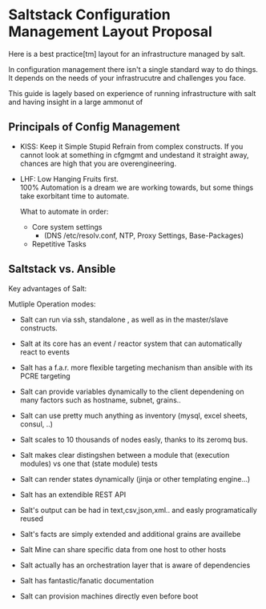 Saltstack Configuration Management Layout Proposal
==================================================

Here is a best practice[tm] layout for an infrastructure
managed by salt. 

In configuration management there isn't a single standard way
to do things. It depends on the needs of your infrastrucutre and 
challenges you face.

This guide is lagely based on experience of running infrastructure
with salt and having insight in a large ammonut of  
  

Principals of Config Management
---------------------------------

* KISS: Keep it Simple Stupid
  Refrain from complex constructs. If you cannot look at something 
  in cfgmgmt and undestand it straight away, chances are high that
  you are overengineering. 

* LHF: Low Hanging Fruits first.   
  100% Automation is a dream we are working towards, but some things take 
  exorbitant time to automate.


  What to automate in order:
    * Core system settings
      -  (DNS /etc/resolv.conf, NTP, Proxy Settings, Base-Packages) 
    * Repetitive Tasks



Saltstack vs. Ansible
---------------------
Key advantages of Salt:

Mutliple Operation modes: 
 - Salt can run via ssh, standalone , as well as in the master/slave constructs. 

 - Salt at its core has an event / reactor system that can automatically react to events

 - Salt has a f.a.r. more flexible targeting mechanism than ansible with its PCRE targeting

 - Salt can provide variables dynamically to the client dependening on many factors such as hostname, subnet, grains.. 

 - Salt can use pretty much anything as inventory (mysql, excel sheets, consul, ..)
 
 - Salt scales to 10 thousands of nodes easly, thanks to its zeromq bus. 
 
 - Salt makes clear distingshen between a module that (execution modules) vs one that (state module) tests

 - Salt can render states dynamically (jinja or other templating engine...) 
 
 - Salt has an extendible REST API

 - Salt's output can be had in text,csv,json,xml.. and easly programatically reused 

 - Salt's facts are simply extended and additional grains are availlebe
 
 - Salt Mine can share specific data from one host to other hosts

 - Salt actually has an orchestration layer that is aware of dependencies

 - Salt has fantastic/fanatic documentation

 - Salt can provision machines directly even before boot
